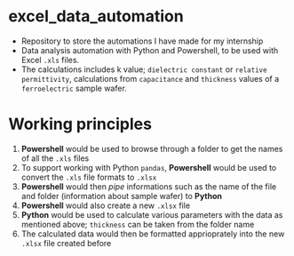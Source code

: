 # excel_data_automation
- Repository to store the automations I have made for my internship
- Data analysis automation with Python and Powershell, to be used with Excel `.xls` files.
- The calculations includes k value; `dielectric constant` or `relative permittivity`, calculations from `capacitance` and `thickness` values of a `ferroelectric` sample wafer.


# Working principles
1. **Powershell** would be used to browse through a folder to get the names of all the `.xls` files  
2. To support working with Python `pandas`, **Powershell** would be used to convert the `.xls` file formats to `.xlsx`
3. **Powershell** would then *pipe* informations such as the name of the file and folder (information about sample wafer) to **Python**
4. **Powershell** would also create a new `.xlsx` file
5. **Python** would be used to calculate various parameters with the data as mentioned above; `thickness` can be taken from the folder name
6. The calculated data would then be formatted apprioprately into the new `.xlsx` file created before
